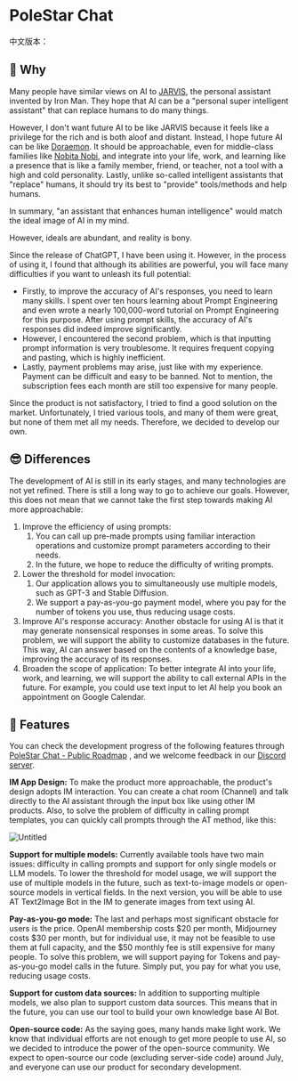 # PoleStar Chat

中文版本：

## 🤔 Why

Many people have similar views on AI to [JARVIS](https://en.wikipedia.org/wiki/J.A.R.V.I.S.), the personal assistant invented by Iron Man. They hope that AI can be a "personal super intelligent assistant" that can replace humans to do many things. 

However, I don't want future AI to be like JARVIS because it feels like a privilege for the rich and is both aloof and distant. Instead, I hope future AI can be like [Doraemon](https://en.wikipedia.org/wiki/Doraemon). It should be approachable, even for middle-class families like [Nobita Nobi](https://en.wikipedia.org/wiki/Nobita_Nobi), and integrate into your life, work, and learning like a presence that is like a family member, friend, or teacher, not a tool with a high and cold personality. Lastly, unlike so-called intelligent assistants that "replace" humans, it should try its best to "provide" tools/methods and help humans. 

In summary, "an assistant that enhances human intelligence" would match the ideal image of AI in my mind.

However, ideals are abundant, and reality is bony. 

Since the release of ChatGPT, I have been using it. However, in the process of using it, I found that although its abilities are powerful, you will face many difficulties if you want to unleash its full potential:

- Firstly, to improve the accuracy of AI's responses, you need to learn many skills. I spent over ten hours learning about Prompt Engineering and even wrote a nearly 100,000-word tutorial on Prompt Engineering for this purpose. After using prompt skills, the accuracy of AI's responses did indeed improve significantly.
- However, I encountered the second problem, which is that inputting prompt information is very troublesome. It requires frequent copying and pasting, which is highly inefficient.
- Lastly, payment problems may arise, just like with my experience. Payment can be difficult and easy to be banned. Not to mention, the subscription fees each month are still too expensive for many people.

Since the product is not satisfactory, I tried to find a good solution on the market. Unfortunately, I tried various tools, and many of them were great, but none of them met all my needs. Therefore, we decided to develop our own.

## 😎 Differences

The development of AI is still in its early stages, and many technologies are not yet refined. There is still a long way to go to achieve our goals. However, this does not mean that we cannot take the first step towards making AI more approachable:

1. Improve the efficiency of using prompts:
    1. You can call up pre-made prompts using familiar interaction operations and customize prompt parameters according to their needs.
    2. In the future, we hope to reduce the difficulty of writing prompts.
2. Lower the threshold for model invocation:
    1. Our application allows you to simultaneously use multiple models, such as GPT-3 and Stable Diffusion.
    2. We support a pay-as-you-go payment model, where you pay for the number of tokens you use, thus reducing usage costs.
3. Improve AI's response accuracy:
Another obstacle for using AI is that it may generate nonsensical responses in some areas. To solve this problem, we will support the ability to customize databases in the future. This way, AI can answer based on the contents of a knowledge base, improving the accuracy of its responses.
4. Broaden the scope of application:
To better integrate AI into your life, work, and learning, we will support the ability to call external APIs in the future. For example, you could use text input to let AI help you book an appointment on Google Calendar.

## 🚀 Features

You can check the development progress of the following features through [PoleStar Chat - Public Roadmap](https://www.notion.so/PoleStar-Chat-Public-Roadmap-d4d9a483564f409ba16ff22792c806f9?pvs=21) , and we welcome feedback in our [Discord server](https://discord.gg/esyCEGhmq9).

**IM App Design:**
To make the product more approachable, the product's design adopts IM interaction. You can create a chat room (Channel) and talk directly to the AI assistant through the input box like using other IM products. Also, to solve the problem of difficulty in calling prompt templates, you can quickly call prompts through the AT method, like this:

![Untitled](https://s3-us-west-2.amazonaws.com/secure.notion-static.com/29aaa9d3-7f16-4f9d-a396-510ef6113081/Untitled.png)

**Support for multiple models:**
Currently available tools have two main issues: difficulty in calling prompts and support for only single models or LLM models. To lower the threshold for model usage, we will support the use of multiple models in the future, such as text-to-image models or open-source models in vertical fields. In the next version, you will be able to use AT Text2Image Bot in the IM to generate images from text using AI.

**Pay-as-you-go mode:**
The last and perhaps most significant obstacle for users is the price. OpenAI membership costs $20 per month, Midjourney costs $30 per month, but for individual use, it may not be feasible to use them at full capacity, and the $50 monthly fee is still expensive for many people. To solve this problem, we will support paying for Tokens and pay-as-you-go model calls in the future. Simply put, you pay for what you use, reducing usage costs.

**Support for custom data sources:**
In addition to supporting multiple models, we also plan to support custom data sources. This means that in the future, you can use our tool to build your own knowledge base AI Bot.

**Open-source code:**
As the saying goes, many hands make light work. We know that individual efforts are not enough to get more people to use AI, so we decided to introduce the power of the open-source community. We expect to open-source our code (excluding server-side code) around July, and everyone can use our product for secondary development.
